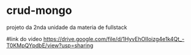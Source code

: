 # crud-mongo
projeto da 2nda unidade da materia de fullstack

#link do video
https://drive.google.com/file/d/1HyvEhOIIoizg4e1k4Qt_-T0KMpQYpdbE/view?usp=sharing
